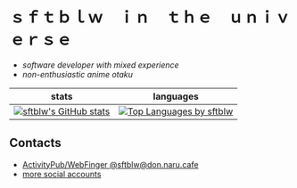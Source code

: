 # ｓｆｔｂｌｗ　ｉｎ　ｔｈｅ　ｕｎｉｖｅｒｓｅ

- *software developer with mixed experience*
- *non-enthusiastic anime otaku*

| stats | languages |
|-------|-----------|
| [![sftblw's GitHub stats](https://github-readme-stats.vercel.app/api?username=sftblw&show_icons=true&theme=tokyonight)](https://github.com/anuraghazra/github-readme-stats) | [![Top Languages by sftblw](https://github-readme-stats.vercel.app/api/top-langs/?username=sftblw&theme=tokyonight&layout=compact&langs_count=10)](https://github.com/anuraghazra/github-readme-stats) |

## Contacts

- [ActivityPub/WebFinger @sftblw@don.naru.cafe](https://don.naru.cafe/@sftblw)
- [more social accounts](https://sftblw.moe/social/)
